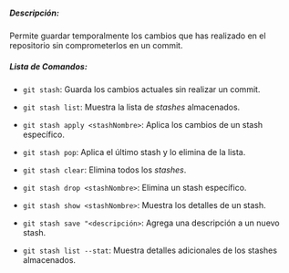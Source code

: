 ##### *Descripción*:
Permite guardar temporalmente los cambios que has realizado en el repositorio sin comprometerlos en un commit.
##### Lista de Comandos:
- `git stash`: Guarda los cambios actuales sin realizar un commit.
    
- `git stash list`: Muestra la lista de _stashes_ almacenados.
    
- `git stash apply <stashNombre>`: Aplica los cambios de un stash específico.
    
- `git stash pop`: Aplica el último stash y lo elimina de la lista.
    
- `git stash clear`: Elimina todos los _stashes_.
    
- `git stash drop <stashNombre>`: Elimina un stash específico.
    
- `git stash show <stashNombre>`: Muestra los detalles de un stash.
    
- `git stash save "<descripción>`: Agrega una descripción a un nuevo stash.
    
- `git stash list --stat`: Muestra detalles adicionales de los stashes almacenados.